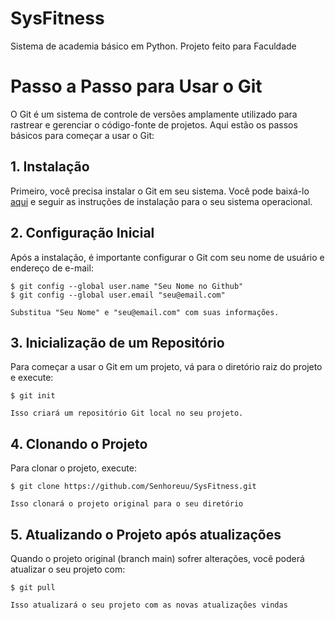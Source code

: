# SysFitness
Sistema de academia básico em Python. Projeto feito para Faculdade

# Passo a Passo para Usar o Git

O Git é um sistema de controle de versões amplamente utilizado para rastrear e gerenciar o código-fonte de projetos. Aqui estão os passos básicos para começar a usar o Git:

## 1. Instalação

Primeiro, você precisa instalar o Git em seu sistema. Você pode baixá-lo [aqui](https://git-scm.com/) e seguir as instruções de instalação para o seu sistema operacional.

## 2. Configuração Inicial

Após a instalação, é importante configurar o Git com seu nome de usuário e endereço de e-mail:

```git
$ git config --global user.name "Seu Nome no Github"
$ git config --global user.email "seu@email.com"
```

`Substitua "Seu Nome" e "seu@email.com" com suas informações.`

## 3. Inicialização de um Repositório

Para começar a usar o Git em um projeto, vá para o diretório raiz do projeto e execute:

```git
$ git init
```
`Isso criará um repositório Git local no seu projeto.`

## 4. Clonando o Projeto

Para clonar o projeto, execute:

```git
$ git clone https://github.com/Senhoreuu/SysFitness.git
```

`Isso clonará o projeto original para o seu diretório`

## 5. Atualizando o Projeto após atualizações

Quando o projeto original (branch main) sofrer alterações, você poderá atualizar o seu projeto com:

```git
$ git pull
```

`Isso atualizará o seu projeto com as novas atualizações vindas`
